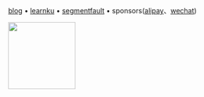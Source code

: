 [blog](https://www.guanguans.cn) • [learnku](https://learnku.com/blog/guanguans) • [segmentfault](https://segmentfault.com/u/guanguans/articles) • sponsors([alipay](https://github.com/guanguans/guanguans.github.io/blob/master/images/alipay.jpeg)、[wechat](https://github.com/guanguans/guanguans.github.io/blob/master/images/wechat.jpeg))

<a href="https://www.guanguans.cn" alt="guanguans's github stats">
    <img align="" height="137px" src="https://github-readme-stats.vercel.app/api?username=guanguans&hide_title=true&hide_border=true&show_icons=true&include_all_commits=true&line_height=21&bg_color=0,EC6C6C,FFD479,FFFC79,73FA79&theme=graywhite&locale=en" />
<!--     <img align="" height="137px" src="https://github-readme-stats.vercel.app/api/top-langs/?username=guanguans&hide_title=true&hide_border=true&layout=compact&bg_color=0,73FA79,73FDFF,D783FF&theme=graywhite&locale=en" /> -->
</a>

<!-- [![guanguans's github stats](https://github-readme-stats.vercel.app/api?username=guanguans&hide=commits&show_icons=true&theme=default)](https://www.guanguans.cn) -->

<!-- [![guanguans's github stats](https://metrics.lecoq.io/guanguans?template=classic&config.timezone=Asia%2FShanghai)](https://www.guanguans.cn) -->

<!--
**guanguans/guanguans** is a ✨ _special_ ✨ repository because its `README.md` (this file) appears on your GitHub profile.

Here are some ideas to get you started:

- 🔭 I’m currently working on ...
- 🌱 I’m currently learning ...
- 👯 I’m looking to collaborate on ...
- 🤔 I’m looking for help with ...
- 💬 Ask me about ...
- 📫 How to reach me: ...
- 😄 Pronouns: ...
- ⚡ Fun fact: ...
-->
